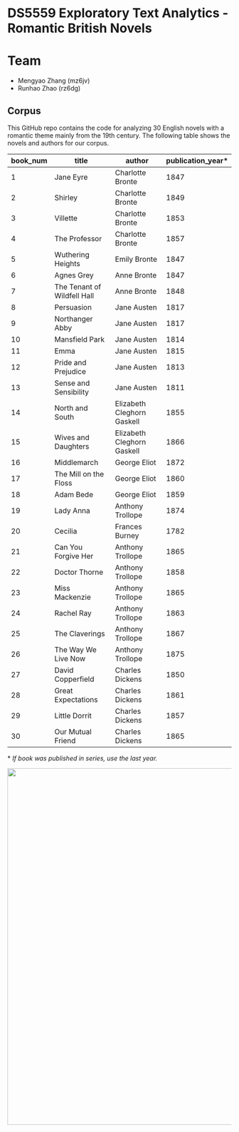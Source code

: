 # DS5559 Exploratory Text Analytics - Romantic British Novels
# Team
- Mengyao Zhang (mz6jv)
- Runhao Zhao (rz6dg)

## Corpus

This GitHub repo contains the code for analyzing 30 English novels with a romantic theme mainly from the 19th century. The following table shows the novels and authors for our corpus.

book_num | title | author | publication_year*
---------| ------| ------- | ---------------
1|Jane Eyre|Charlotte Bronte|1847
2|Shirley|Charlotte Bronte|1849
3|Villette|Charlotte Bronte|1853
4|The Professor|Charlotte Bronte|1857
5|Wuthering Heights|Emily Bronte|1847
6|Agnes Grey|Anne Bronte|1847
7|The Tenant of Wildfell Hall|Anne Bronte|1848
8|Persuasion|Jane Austen|1817
9|Northanger Abby|Jane Austen|1817
10|Mansfield Park|Jane Austen|1814
11|Emma|Jane Austen|1815
12|Pride and Prejudice|Jane Austen|1813
13|Sense and Sensibility|Jane Austen|1811
14|North and South|Elizabeth Cleghorn Gaskell|1855
15|Wives and Daughters|Elizabeth Cleghorn Gaskell|1866
16|Middlemarch|George Eliot|1872
17|The Mill on the Floss|George Eliot|1860
18|Adam Bede|George Eliot|1859
19|Lady Anna|Anthony Trollope|1874
20|Cecilia|Frances Burney|1782
21|Can You Forgive Her|Anthony Trollope|1865
22|Doctor Thorne|Anthony Trollope|1858
23|Miss Mackenzie|Anthony Trollope|1865
24|Rachel Ray|Anthony Trollope|1863
25|The Claverings|Anthony Trollope|1867
26|The Way We Live Now|Anthony Trollope|1875
27|David Copperfield|Charles Dickens|1850
28|Great Expectations|Charles Dickens|1861
29|Little Dorrit|Charles Dickens|1857
30|Our Mutual Friend|Charles Dickens|1865

\* *If book was published in series, use the last year.*


<p align="center">
  <img src="https://github.com/zhang90s/DS5559_Final_Project/blob/master/readme_new.PNG" width="800" height="800 title="hover text">
</p>
                                                                                                                               


